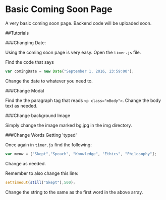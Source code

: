 # Basic Coming Soon Page


A very basic coming soon page. Backend code will be uploaded soon. 

##Tutorials

###Changing Date:

Using the coming soon page is very easy. Open the `timer.js` file.

Find the code that says
```javascript
var comingDate = new Date("September 1, 2016, 23:59:00");
```
Change the date to whatever you need to.

###Change Modal

Find the the paragraph tag that reads `<p class="mBody">`.
Change the body text as needed.

###Change background Image

Simply change the image marked bg.jpg in the img directory. 

###Change Words Getting 'typed'

Once again in `timer.js` find the following:
```javascript
var meow = ["Skept","Speach", "Knowledge", "Ethics", "Philosophy"];
```
Change as needed. 

Remember to also change this line: 
```javascript
setTimeout(still("Skept"),500);
```
Change the string to the same as the first word in the above array.
